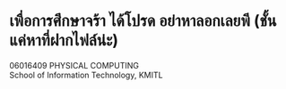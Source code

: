 # เพื่อการศึกษาจร้า ได้โปรด อย่าหาลอกเลยพี (ชั้นแค่หาที่ฝากไฟล์น่ะ)

06016409 PHYSICAL COMPUTING  
School of Information Technology, KMITL
